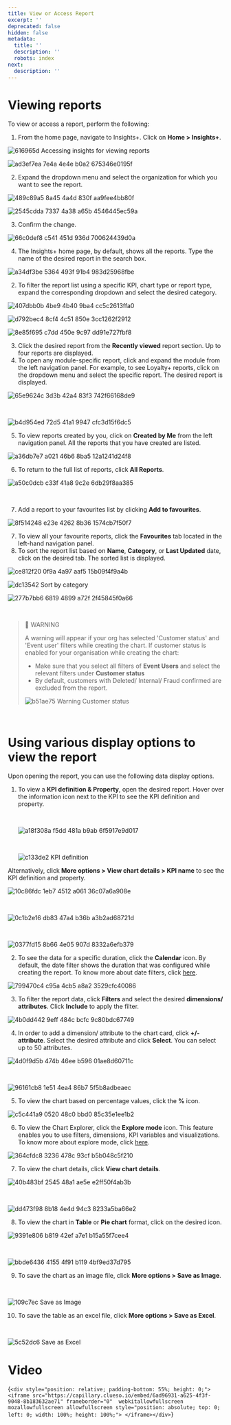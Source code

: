 ```yaml
---
title: View or Access Report
excerpt: ''
deprecated: false
hidden: false
metadata:
  title: ''
  description: ''
  robots: index
next:
  description: ''
---
```

# Viewing reports

To view or access a report, perform the following:

1. From the home page, navigate to Insights+. Click on **Home > Insights+**.

![616965d Accessing insights for viewing reports](https://files.readme.io/616965d-Accessing_insights_for_viewing_reports.png)

![ad3ef7ea 7e4a 4e4e b0a2 675346e0195f](https://usercontent.clueso.io/64d06f10-2e0e-40ec-b636-a868315fe5a6/1e469781-7441-415d-ab19-9fbf34e04777/7000682a-fc11-431f-8eb5-237c3d1212fa/images/ad3ef7ea-7e4a-4e4e-b0a2-675346e0195f.png)

2. Expand the dropdown menu and select the organization for which you want to see the report.

![489c89a5 8a45 4a4d 830f aa9fee4bb80f](https://usercontent.clueso.io/64d06f10-2e0e-40ec-b636-a868315fe5a6/1e469781-7441-415d-ab19-9fbf34e04777/7000682a-fc11-431f-8eb5-237c3d1212fa/images/489c89a5-8a45-4a4d-830f-aa9fee4bb80f.png)

![2545cdda 7337 4a38 a65b 4546445ec59a](https://usercontent.clueso.io/64d06f10-2e0e-40ec-b636-a868315fe5a6/1e469781-7441-415d-ab19-9fbf34e04777/7000682a-fc11-431f-8eb5-237c3d1212fa/images/2545cdda-7337-4a38-a65b-4546445ec59a.png)

3. Confirm the change.

![66c0def8 c541 451d 936d 700624439d0a](https://usercontent.clueso.io/64d06f10-2e0e-40ec-b636-a868315fe5a6/1e469781-7441-415d-ab19-9fbf34e04777/7000682a-fc11-431f-8eb5-237c3d1212fa/images/66c0def8-c541-451d-936d-700624439d0a.png)

4. The Insights+ home page, by default, shows all the reports. Type the name of the desired report in the search box.

![a34df3be 5364 493f 91b4 983d25968fbe](https://usercontent.clueso.io/64d06f10-2e0e-40ec-b636-a868315fe5a6/6ad96931-a625-4f3f-9048-8b183632ae71/fe3f4ec8-5bb3-4ffd-b1ed-7500532abe6d/images/a34df3be-5364-493f-91b4-983d25968fbe.png)

2. To filter the report list using a specific KPI, chart type or report type, expand the corresponding dropdown and select the desired category.

![407dbb0b 4be9 4b40 9ba4 cc5c2613ffa0](https://usercontent.clueso.io/64d06f10-2e0e-40ec-b636-a868315fe5a6/6ad96931-a625-4f3f-9048-8b183632ae71/fe3f4ec8-5bb3-4ffd-b1ed-7500532abe6d/images/407dbb0b-4be9-4b40-9ba4-cc5c2613ffa0.png)

![d792bec4 8cf4 4c51 850e 3cc1262f2912](https://usercontent.clueso.io/64d06f10-2e0e-40ec-b636-a868315fe5a6/6ad96931-a625-4f3f-9048-8b183632ae71/fe3f4ec8-5bb3-4ffd-b1ed-7500532abe6d/images/d792bec4-8cf4-4c51-850e-3cc1262f2912.png)

![8e85f695 c7dd 450e 9c97 dd91e727fbf8](https://usercontent.clueso.io/64d06f10-2e0e-40ec-b636-a868315fe5a6/6ad96931-a625-4f3f-9048-8b183632ae71/fe3f4ec8-5bb3-4ffd-b1ed-7500532abe6d/images/8e85f695-c7dd-450e-9c97-dd91e727fbf8.png)

3. Click the desired report from the **Recently viewed** report section. Up to four reports are displayed.
4. To open any module-specific report, click and expand the module from the left navigation panel. For example, to see Loyalty+ reports, click on the dropdown menu and select the specific report. The desired report is displayed.

![65e9624c 3d3b 42a4 83f3 742f66168de9](https://usercontent.clueso.io/64d06f10-2e0e-40ec-b636-a868315fe5a6/6ad96931-a625-4f3f-9048-8b183632ae71/fe3f4ec8-5bb3-4ffd-b1ed-7500532abe6d/images/65e9624c-3d3b-42a4-83f3-742f66168de9.png)

<br />

![b4d954ed 72d5 41a1 9947 cfc3d15f6dc5](https://usercontent.clueso.io/64d06f10-2e0e-40ec-b636-a868315fe5a6/6ad96931-a625-4f3f-9048-8b183632ae71/fe3f4ec8-5bb3-4ffd-b1ed-7500532abe6d/images/b4d954ed-72d5-41a1-9947-cfc3d15f6dc5.png)

5. To view reports created by you, click on **Created by Me** from the left navigation panel. All the reports that you have created are listed.

![a36db7e7 a021 46b6 8ba5 12a1241d24f8](https://usercontent.clueso.io/64d06f10-2e0e-40ec-b636-a868315fe5a6/6ad96931-a625-4f3f-9048-8b183632ae71/fe3f4ec8-5bb3-4ffd-b1ed-7500532abe6d/images/a36db7e7-a021-46b6-8ba5-12a1241d24f8.png)

6. To return to the full list of reports, click  **All Reports**.

![a50c0dcb c33f 41a8 9c2e 6db29f8aa385](https://usercontent.clueso.io/64d06f10-2e0e-40ec-b636-a868315fe5a6/6ad96931-a625-4f3f-9048-8b183632ae71/fe3f4ec8-5bb3-4ffd-b1ed-7500532abe6d/images/a50c0dcb-c33f-41a8-9c2e-6db29f8aa385.png)

<br />

7. Add a report to your favourites list by clicking **Add to favourites**. 

![8f514248 e23e 4262 8b36 1574cb7f50f7](https://usercontent.clueso.io/64d06f10-2e0e-40ec-b636-a868315fe5a6/6ad96931-a625-4f3f-9048-8b183632ae71/fe3f4ec8-5bb3-4ffd-b1ed-7500532abe6d/images/8f514248-e23e-4262-8b36-1574cb7f50f7.png)

7. To view all your favourite reports, click the **Favourites** tab located in the left-hand navigation panel.
8. To sort the report list based on **Name**, **Category**, or **Last Updated** date, click on the desired tab. The sorted list is displayed.

![ce812f20 0f9a 4a97 aaf5 15b09f4f9a4b](https://usercontent.clueso.io/64d06f10-2e0e-40ec-b636-a868315fe5a6/1e469781-7441-415d-ab19-9fbf34e04777/7000682a-fc11-431f-8eb5-237c3d1212fa/images/ce812f20-0f9a-4a97-aaf5-15b09f4f9a4b.png)

![dc13542 Sort by category](https://files.readme.io/dc13542-Sort_by_category.png)

![277b7bb6 6819 4899 a72f 2f45845f0a66](https://usercontent.clueso.io/64d06f10-2e0e-40ec-b636-a868315fe5a6/1e469781-7441-415d-ab19-9fbf34e04777/7000682a-fc11-431f-8eb5-237c3d1212fa/images/277b7bb6-6819-4899-a72f-2f45845f0a66.png)

<br />

> 🚧 WARNING
>
> A warning will appear if your org has selected 'Customer status' and 'Event user' filters while creating the chart. If customer status is enabled for your organisation while creating the chart:
>
> * Make sure that you select all filters of **Event Users** and select the relevant filters under **Customer status**
> * By default, customers with Deleted/ Internal/ Fraud confirmed are excluded from the report.
>
> ![b51ae75 Warning Customer status](https://files.readme.io/b51ae75-Warning_Customer_status.png)

<br />

# Using various display options to view the report

Upon opening the report, you can use the following data display options.

1. To view a **KPI definition & Property**, open the desired report. Hover over the information icon next to the KPI to see the KPI definition and property.  

   <br />

   ![a18f308a f5dd 481a b9ab 6f5917e9d017](https://usercontent.clueso.io/64d06f10-2e0e-40ec-b636-a868315fe5a6/02d973ec-735d-4f5d-8c32-5bfa47115b79/7e2c885a-ac76-48c7-8efe-dfede4a01bc6/images/a18f308a-f5dd-481a-b9ab-6f5917e9d017.png)

   <br />

   ![c133de2 KPI definition](https://files.readme.io/c133de2-KPI_definition.png)

Alternatively, click **More options > View chart details > KPI name** to see the KPI definition and property.

![10c86fdc 1eb7 4512 a061 36c07a6a908e](https://usercontent.clueso.io/64d06f10-2e0e-40ec-b636-a868315fe5a6/02d973ec-735d-4f5d-8c32-5bfa47115b79/7e2c885a-ac76-48c7-8efe-dfede4a01bc6/images/10c86fdc-1eb7-4512-a061-36c07a6a908e.png)

<br />

![0c1b2e16 db83 47a4 b36b a3b2ad68721d](https://usercontent.clueso.io/64d06f10-2e0e-40ec-b636-a868315fe5a6/02d973ec-735d-4f5d-8c32-5bfa47115b79/7e2c885a-ac76-48c7-8efe-dfede4a01bc6/images/0c1b2e16-db83-47a4-b36b-a3b2ad68721d.png)

<br />

![0377fd15 8b66 4e05 907d 8332a6efb379](https://usercontent.clueso.io/64d06f10-2e0e-40ec-b636-a868315fe5a6/02d973ec-735d-4f5d-8c32-5bfa47115b79/7e2c885a-ac76-48c7-8efe-dfede4a01bc6/images/0377fd15-8b66-4e05-907d-8332a6efb379.png)

2. To see the data for a specific duration, click the **Calendar** icon. By default, the date filter shows the duration that was configured while creating the report. To know more about date filters, click [here](https://docs.capillarytech.com/docs/date-range-filter-comparison-with-previous-period-1).

![799470c4 c95a 4cb5 a8a2 3529cfc40086](https://usercontent.clueso.io/64d06f10-2e0e-40ec-b636-a868315fe5a6/02d973ec-735d-4f5d-8c32-5bfa47115b79/7e2c885a-ac76-48c7-8efe-dfede4a01bc6/images/799470c4-c95a-4cb5-a8a2-3529cfc40086.png)

3. To filter the report data, click **Filters** and select the desired **dimensions/ attributes**. Click **Include** to apply the filter.

![4b0dd442 9eff 484c bcfc 9c80bdc67749](https://usercontent.clueso.io/64d06f10-2e0e-40ec-b636-a868315fe5a6/02d973ec-735d-4f5d-8c32-5bfa47115b79/7e2c885a-ac76-48c7-8efe-dfede4a01bc6/images/4b0dd442-9eff-484c-bcfc-9c80bdc67749.png)

4. In order to add a dimension/ attribute to the chart card, click **+/- attribute**. Select the desired attribute and click **Select**. You can select up to 50 attributes.

![4d0f9d5b 474b 46ee b596 01ae8d60711c](https://usercontent.clueso.io/64d06f10-2e0e-40ec-b636-a868315fe5a6/02d973ec-735d-4f5d-8c32-5bfa47115b79/7e2c885a-ac76-48c7-8efe-dfede4a01bc6/images/4d0f9d5b-474b-46ee-b596-01ae8d60711c.png)

<br />

![96161cb8 1e51 4ea4 86b7 5f5b8adbeaec](https://usercontent.clueso.io/64d06f10-2e0e-40ec-b636-a868315fe5a6/02d973ec-735d-4f5d-8c32-5bfa47115b79/7e2c885a-ac76-48c7-8efe-dfede4a01bc6/images/96161cb8-1e51-4ea4-86b7-5f5b8adbeaec.png)

5. To view the chart based on percentage values, click the **%** icon. 

![c5c441a9 0520 48c0 bbd0 85c35e1ee1b2](https://usercontent.clueso.io/64d06f10-2e0e-40ec-b636-a868315fe5a6/02d973ec-735d-4f5d-8c32-5bfa47115b79/7e2c885a-ac76-48c7-8efe-dfede4a01bc6/images/c5c441a9-0520-48c0-bbd0-85c35e1ee1b2.png)

6. To view the Chart Explorer, click the **Explore mode** icon. This feature enables you to use filters, dimensions, KPI variables and visualizations. To know more about explore mode, click [here](https://docs.capillarytech.com/docs/explore-charts-in-reports-explore-mode).

![364cfdc8 3236 478c 93cf b5b048c5f210](https://usercontent.clueso.io/64d06f10-2e0e-40ec-b636-a868315fe5a6/02d973ec-735d-4f5d-8c32-5bfa47115b79/7e2c885a-ac76-48c7-8efe-dfede4a01bc6/images/364cfdc8-3236-478c-93cf-b5b048c5f210.png)

7. To view the chart details, click **View chart details**.

![40b483bf 2545 48a1 ae5e e2ff50f4ab3b](https://usercontent.clueso.io/64d06f10-2e0e-40ec-b636-a868315fe5a6/02d973ec-735d-4f5d-8c32-5bfa47115b79/7e2c885a-ac76-48c7-8efe-dfede4a01bc6/images/40b483bf-2545-48a1-ae5e-e2ff50f4ab3b.png)

<br />

![dd473f98 8b18 4e4d 94c3 8233a5ba66e2](https://usercontent.clueso.io/64d06f10-2e0e-40ec-b636-a868315fe5a6/02d973ec-735d-4f5d-8c32-5bfa47115b79/7e2c885a-ac76-48c7-8efe-dfede4a01bc6/images/dd473f98-8b18-4e4d-94c3-8233a5ba66e2.png)

8. To view the chart in **Table** or **Pie chart** format, click on the desired icon.

![9391e806 b819 42ef a7e1 b15a55f7cee4](https://usercontent.clueso.io/64d06f10-2e0e-40ec-b636-a868315fe5a6/02d973ec-735d-4f5d-8c32-5bfa47115b79/7e2c885a-ac76-48c7-8efe-dfede4a01bc6/images/9391e806-b819-42ef-a7e1-b15a55f7cee4.png)

<br />

![bbde6436 4155 4f91 b119 4bf9ed37d795](https://usercontent.clueso.io/64d06f10-2e0e-40ec-b636-a868315fe5a6/02d973ec-735d-4f5d-8c32-5bfa47115b79/7e2c885a-ac76-48c7-8efe-dfede4a01bc6/images/bbde6436-4155-4f91-b119-4bf9ed37d795.png)

9. To save the chart as an image file, click **More options > Save as Image**.

<br />

![109c7ec Save as Image](https://files.readme.io/109c7ec-Save_as_Image.png)

10. To save the table as an excel file, click **More options > Save as Excel**.

<br />

![5c52dc6 Save as Excel](https://files.readme.io/5c52dc6-Save_as_Excel.png)

# Video

<HTMLBlock>{`
        <div style="position: relative; padding-bottom: 55%; height: 0;">
            <iframe src="https://capillary.clueso.io/embed/6ad96931-a625-4f3f-9048-8b183632ae71" frameborder="0" 
            webkitallowfullscreen mozallowfullscreen allowfullscreen style="position: absolute; top: 0; left: 0; width: 100%; height: 100%;">
            </iframe></div>
`}</HTMLBlock>
